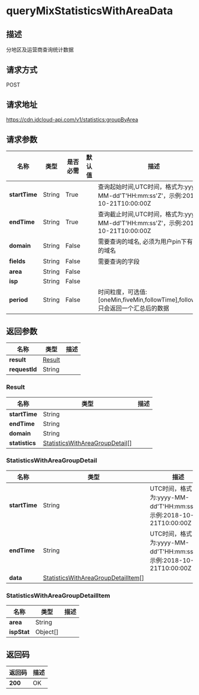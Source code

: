 # queryMixStatisticsWithAreaData


## 描述
分地区及运营商查询统计数据

## 请求方式
POST

## 请求地址
https://cdn.jdcloud-api.com/v1/statistics:groupByArea


## 请求参数
|名称|类型|是否必需|默认值|描述|
|---|---|---|---|---|
|**startTime**|String|True| |查询起始时间,UTC时间，格式为:yyyy-MM-dd'T'HH:mm:ss'Z'，示例:2018-10-21T10:00:00Z|
|**endTime**|String|True| |查询截止时间,UTC时间，格式为:yyyy-MM-dd'T'HH:mm:ss'Z'，示例:2018-10-21T10:00:00Z|
|**domain**|String|False| |需要查询的域名, 必须为用户pin下有权限的域名|
|**fields**|String|False| |需要查询的字段|
|**area**|String|False| | |
|**isp**|String|False| | |
|**period**|String|False| |时间粒度，可选值:[oneMin,fiveMin,followTime],followTime只会返回一个汇总后的数据|


## 返回参数
|名称|类型|描述|
|---|---|---|
|**result**|[Result](#result)| |
|**requestId**|String| |

### <div id="Result">Result</div>
|名称|类型|描述|
|---|---|---|
|**startTime**|String| |
|**endTime**|String| |
|**domain**|String| |
|**statistics**|[StatisticsWithAreaGroupDetail[]](#statisticswithareagroupdetail)| |
### <div id="StatisticsWithAreaGroupDetail">StatisticsWithAreaGroupDetail</div>
|名称|类型|描述|
|---|---|---|
|**startTime**|String|UTC时间，格式为:yyyy-MM-dd'T'HH:mm:ss'Z'，示例:2018-10-21T10:00:00Z|
|**endTime**|String|UTC时间，格式为:yyyy-MM-dd'T'HH:mm:ss'Z'，示例:2018-10-21T10:00:00Z|
|**data**|[StatisticsWithAreaGroupDetailItem[]](#statisticswithareagroupdetailitem)| |
### <div id="StatisticsWithAreaGroupDetailItem">StatisticsWithAreaGroupDetailItem</div>
|名称|类型|描述|
|---|---|---|
|**area**|String| |
|**ispStat**|Object[]| |

## 返回码
|返回码|描述|
|---|---|
|**200**|OK|
